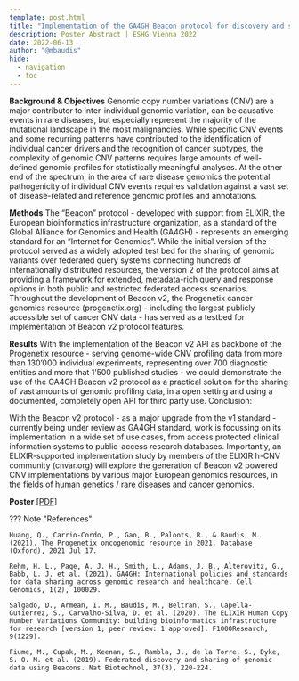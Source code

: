 ```yaml
---
template: post.html
title: "Implementation of the GA4GH Beacon protocol for discovery and sharing of genomic copy number variation data"
description: Poster Abstract | ESHG Vienna 2022 
date: 2022-06-13
author: "@mbaudis"
hide:
  - navigation
  - toc
---
```


**Background & Objectives** Genomic copy number variations (CNV) are a major contributor to inter-individual genomic variation, can be causative events in rare diseases, but especially represent the majority of the mutational landscape in the most malignancies. While specific CNV events and some recurring patterns have contributed to the identification of individual cancer drivers and the recognition of cancer  subtypes, the complexity of genomic CNV patterns requires large amounts of well-defined genomic profiles for statistically meaningful analyses. At the other end of the spectrum, in the area of rare disease genomics the potential pathogenicity of individual CNV events requires validation against a vast set of disease-related and reference genomic profiles and annotations.

<!--more-->

**Methods** The “Beacon” protocol - developed with support from ELIXIR, the European bioinformatics infrastructure organization, as a standard of the Global Alliance for Genomics and Health (GA4GH) - represents an emerging standard for an “Internet for Genomics”. While the initial version of the protocol served as a widely adopted test bed for the sharing of genomic variants over federated query systems connecting hundreds of internationally distributed resources, the version 2 of the protocol aims at providing a framework for extended, metadata-rich query and response options in both public and restricted federated access scenarios. Throughout the development of Beacon v2, the Progenetix cancer genomics resource (progenetix.org) - including the largest publicly accessible set of cancer CNV data - has served as a testbed for implementation of Beacon v2 protocol features. 

**Results** With the implementation of the Beacon v2 API as backbone of the Progenetix resource - serving genome-wide CNV profiling data from more than 130’000 individual experiments, representing over 700 diagnostic entities and  more that 1’500 published studies - we could demonstrate the use of the GA4GH Beacon v2 protocol as a practical solution for the sharing of vast amounts of genomic profiling data, in a open setting and using a documented, completely open API for third party use.
Conclusion:

With the Beacon v2 protocol - as a major upgrade from the v1 standard - currently being under review as GA4GH standard, work is focussing on its implementation in a wide set of use cases, from access protected clinical information systems to public-access research databases. Importantly, an ELIXIR-supported implementation study by members of the ELIXIR h-CNV community (cnvar.org) will explore the generation of Beacon v2 powered CNV implementations by various major European genomics resources, in the fields of human genetics / rare diseases and cancer genomics.

**Poster** [[PDF]](http://baudisgroup.org/pdf/2022-06-13___Michael-Baudis-Progenetix-ESHG-poster.pdf)


??? Note "References"

    Huang, Q., Carrio-Cordo, P., Gao, B., Paloots, R., & Baudis, M. (2021). The Progenetix oncogenomic resource in 2021. Database (Oxford), 2021 Jul 17.

    Rehm, H. L., Page, A. J. H., Smith, L., Adams, J. B., Alterovitz, G., Babb, L. J. et al. (2021). GA4GH: International policies and standards for data sharing across genomic research and healthcare. Cell Genomics, 1(2), 100029.
    
    Salgado, D., Armean, I. M., Baudis, M., Beltran, S., Capella-Gutierrez, S., Carvalho-Silva, D. et al. (2020). The ELIXIR Human Copy Number Variations Community: building bioinformatics infrastructure for research [version 1; peer review: 1 approved]. F1000Research, 9(1229).
    
    Fiume, M., Cupak, M., Keenan, S., Rambla, J., de la Torre, S., Dyke, S. O. M. et al. (2019). Federated discovery and sharing of genomic data using Beacons. Nat Biotechnol, 37(3), 220-224.
